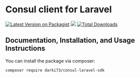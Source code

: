 # Consul client for Laravel
[![Latest Version on Packagist](https://img.shields.io/packagist/v/darki73/consul-laravel-sdk.svg?style=flat-square)](https://packagist.org/packages/darki73/consul-laravel-sdk)
![](https://github.com/darki73/consul-laravel-sdk/workflows/Run%20Tests/badge.svg?branch=master)
[![Total Downloads](https://img.shields.io/packagist/dt/darki73/consul-laravel-sdk.svg?style=flat-square)](https://packagist.org/packages/darki73/consul-laravel-sdk)

## Documentation, Installation, and Usage Instructions
You can install the package via composer:
```shell
composer require darki73/consul-laravel-sdk
```
